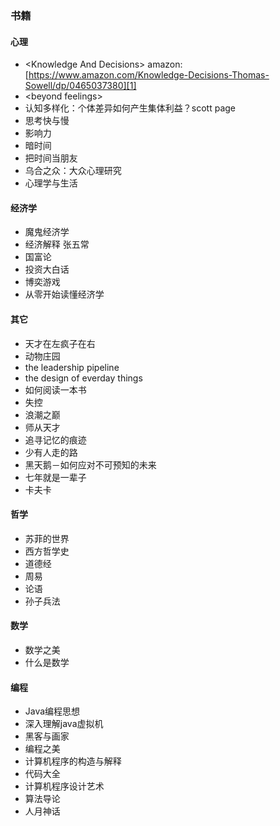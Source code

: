 ### 书籍

#### 心理

- \<Knowledge And Decisions\>         amazon: [https://www.amazon.com/Knowledge-Decisions-Thomas-Sowell/dp/0465037380][1]
- \<beyond feelings\>
- 认知多样化：个体差异如何产生集体利益？scott page
- 思考快与慢
- 影响力
- 暗时间
- 把时间当朋友
- 乌合之众：大众心理研究
- 心理学与生活

#### 经济学

- 魔鬼经济学
- 经济解释 张五常
- 国富论
- 投资大白话
- 博奕游戏
- 从零开始读懂经济学

#### 其它
- 天才在左疯子在右 
- 动物庄园
- the leadership pipeline
- the design of everday things
- 如何阅读一本书
- 失控
- 浪潮之巅
- 师从天才
- 追寻记忆的痕迹
- 少有人走的路
- 黑天鹅－如何应对不可预知的未来
- 七年就是一辈子
- 卡夫卡

#### 哲学

 - 苏菲的世界
- 西方哲学史
- 道德经
- 周易
- 论语
- 孙子兵法

#### 数学

- 数学之美
- 什么是数学


#### 编程

- Java编程思想
- 深入理解java虚拟机
- 黑客与画家
- 编程之美
- 计算机程序的构造与解释
- 代码大全
- 计算机程序设计艺术
- 算法导论
- 人月神话

[1]:	https://www.amazon.com/Knowledge-Decisions-Thomas-Sowell/dp/0465037380